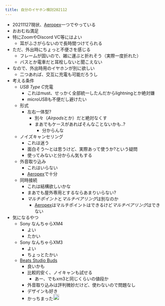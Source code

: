 ```yaml
---
title: 自分のイヤホン検討202112
---
```


* 20211127現状、[Aeropex](Aeropex.md)一つでやっている
* おおむね満足
* 特にZoomやDiscord VC等にはよい
  * 耳がふさがらないので長時間つけてられる
* ただ、外出時にちょっと不便さを感じる
  * フレームが固いので、雑に運ぶと折れそう（実際一度折れた）
  * バスとか電車だと耳栓しないと聞こえない
* なので、外出時用のイヤホンが別に欲しい
  * 二つあれば、交互に充電も可能だろうし
* 考える条件
  * *USB Type C*充電
    * これはmust、せっかく全部統一したんだからlightningとか絶対嫌
    * microUSBも不便だし避けたい
  * 形式
    * 左右一体型?
      * 別々（*Airpods*とか）だと絶対なくす
      * まあでもケースがあればそんなことないかも..?
        * 分からんな
  * ノイズキャンセリング
    * これは迷う
    * 面白そう〜とは思うけど、実際あって使うか?という疑問
    * 使ってみないと分からん気もする
  * 外音取り込み
    * これはいらない
    * [Aeropex](Aeropex.md)で十分
  * 同時接続
    * これは結構欲しいかな
    * まあでも屋外専用とするならあまりいらない?
    * *マルチポイント*と*マルチペアリング*は別なのか
      * [Aeropex](Aeropex.md)はマルチポイントはできるけど*マルチペアリング*はできない
* 気になるやつ
  * Sony なんちゃらXM4
    * よい
    * たかい
  * Sony なんちゃらXM3
    * よい
    * ちょっとたかい
  * [Beats Studio Buds](Beats%20Studio%20Buds.md)
    * 良いかも
    * 比較的安く、ノイキャンも試せる
      * あー、でもxm3と同じくらいの値段か
    * 外音取り込みは評判微妙だけど、使わないので問題なし
    * デザインも好き
    * かっちまった<img src='https://scrapbox.io/api/pages/blu3mo-public/blu3mo/icon' alt='blu3mo.icon' height="19.5"/>
